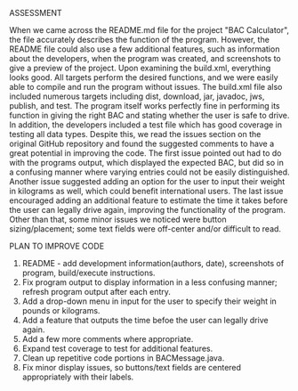 ASSESSMENT

When we came across the README.md file for the project "BAC Calculator", the file accurately describes the function of the program. However, the README file could also use a few additional features, such as information about the developers, when the program was created, and screenshots to give a preview of the project. Upon examining the build.xml, everything looks good. All targets perform the desired functions, and we were easily able to compile and run the program without issues. The build.xml file also included numerous targets including dist, download, jar, javadoc, jws, publish, and test. The program itself works perfectly fine in performing its function in giving the right BAC and stating whether the user is safe to drive. In addition, the developers included a test file which has good coverage in testing all data types. Despite this, we read the issues section on the original GitHub repository and found the suggested comments to have a great potential in improving the code. The first issue pointed out had to do with the programs output, which displayed the expected BAC, but did so in a confusing manner where varying entries could not be easily distinguished. Another issue suggested adding an option for the user to input their weight in kilograms as well, which could benefit international users. The last issue encouraged adding an additional feature to estimate the time it takes before the user can legally drive again, improving the functionality of the program. Other than that, some minor issues we noticed were button sizing/placement; some text fields were off-center and/or difficult to read.  

PLAN TO IMPROVE CODE

1) README - add development information(authors, date), screenshots of program, build/execute instructions.
2) Fix program output to display information in a less confusing manner; refresh program output after each entry.
3) Add a drop-down menu in input for the  user to specify their weight in pounds or kilograms.
4) Add a feature that outputs the time befoe the user can legally drive again.
5) Add a few more comments where appropriate.
6) Expand test coverage to test for additional features.
7) Clean up repetitive code portions in BACMessage.java.
8) Fix minor display issues, so buttons/text fields are centered appropriately with their labels.
